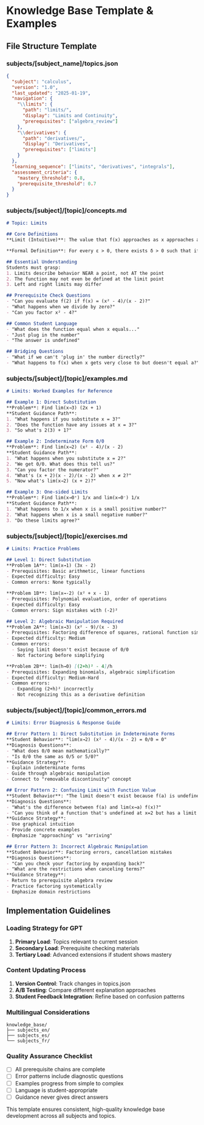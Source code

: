 # Knowledge Base Template & Examples

## File Structure Template

### subjects/[subject_name]/topics.json
```json
{
  "subject": "calculus",
  "version": "1.0",
  "last_updated": "2025-01-19",
  "navigation": {
    "\\limits": {
      "path": "limits/",
      "display": "Limits and Continuity",
      "prerequisites": ["algebra_review"]
    },
    "\\derivatives": {
      "path": "derivatives/", 
      "display": "Derivatives",
      "prerequisites": ["limits"]
    }
  },
  "learning_sequence": ["limits", "derivatives", "integrals"],
  "assessment_criteria": {
    "mastery_threshold": 0.8,
    "prerequisite_threshold": 0.7
  }
}
```

### subjects/[subject]/[topic]/concepts.md
```markdown
# Topic: Limits

## Core Definitions
**Limit (Intuitive)**: The value that f(x) approaches as x approaches a certain value.

**Formal Definition**: For every ε > 0, there exists δ > 0 such that if 0 < |x - a| < δ, then |f(x) - L| < ε.

## Essential Understanding
Students must grasp:
1. Limits describe behavior NEAR a point, not AT the point
2. The function may not even be defined at the limit point
3. Left and right limits may differ

## Prerequisite Check Questions
- "Can you evaluate f(2) if f(x) = (x² - 4)/(x - 2)?"
- "What happens when we divide by zero?"
- "Can you factor x² - 4?"

## Common Student Language
- "What does the function equal when x equals..."
- "Just plug in the number"
- "The answer is undefined"

## Bridging Questions
- "What if we can't 'plug in' the number directly?"
- "What happens to f(x) when x gets very close to but doesn't equal a?"
```

### subjects/[subject]/[topic]/examples.md
```markdown
# Limits: Worked Examples for Reference

## Example 1: Direct Substitution
**Problem**: Find lim(x→3) (2x + 1)
**Student Guidance Path**:
1. "What happens if you substitute x = 3?"
2. "Does the function have any issues at x = 3?"
3. "So what's 2(3) + 1?"

## Example 2: Indeterminate Form 0/0
**Problem**: Find lim(x→2) (x² - 4)/(x - 2)
**Student Guidance Path**:
1. "What happens when you substitute x = 2?"
2. "We get 0/0. What does this tell us?"
3. "Can you factor the numerator?"
4. "What's (x + 2)(x - 2)/(x - 2) when x ≠ 2?"
5. "Now what's lim(x→2) (x + 2)?"

## Example 3: One-sided Limits
**Problem**: Find lim(x→0⁺) 1/x and lim(x→0⁻) 1/x
**Student Guidance Path**:
1. "What happens to 1/x when x is a small positive number?"
2. "What happens when x is a small negative number?"
3. "Do these limits agree?"
```

### subjects/[subject]/[topic]/exercises.md
```markdown
# Limits: Practice Problems

## Level 1: Direct Substitution
**Problem 1A**: lim(x→1) (3x - 2)
- Prerequisites: Basic arithmetic, linear functions
- Expected difficulty: Easy
- Common errors: None typically

**Problem 1B**: lim(x→-2) (x² + x - 1)
- Prerequisites: Polynomial evaluation, order of operations
- Expected difficulty: Easy
- Common errors: Sign mistakes with (-2)²

## Level 2: Algebraic Manipulation Required
**Problem 2A**: lim(x→3) (x² - 9)/(x - 3)
- Prerequisites: Factoring difference of squares, rational function simplification
- Expected difficulty: Medium
- Common errors: 
  - Saying limit doesn't exist because of 0/0
  - Not factoring before simplifying

**Problem 2B**: lim(h→0) [(2+h)² - 4]/h
- Prerequisites: Expanding binomials, algebraic simplification
- Expected difficulty: Medium-Hard
- Common errors:
  - Expanding (2+h)² incorrectly
  - Not recognizing this as a derivative definition
```

### subjects/[subject]/[topic]/common_errors.md
```markdown
# Limits: Error Diagnosis & Response Guide

## Error Pattern 1: Direct Substitution in Indeterminate Forms
**Student Behavior**: "lim(x→2) (x² - 4)/(x - 2) = 0/0 = 0"
**Diagnosis Questions**:
- "What does 0/0 mean mathematically?"
- "Is 0/0 the same as 0/5 or 5/0?"
**Guidance Strategy**:
- Explain indeterminate forms
- Guide through algebraic manipulation
- Connect to "removable discontinuity" concept

## Error Pattern 2: Confusing Limit with Function Value
**Student Behavior**: "The limit doesn't exist because f(a) is undefined"
**Diagnosis Questions**:
- "What's the difference between f(a) and lim(x→a) f(x)?"
- "Can you think of a function that's undefined at x=2 but has a limit there?"
**Guidance Strategy**:
- Use graphical intuition
- Provide concrete examples
- Emphasize "approaching" vs "arriving"

## Error Pattern 3: Incorrect Algebraic Manipulation
**Student Behavior**: Factoring errors, cancellation mistakes
**Diagnosis Questions**:
- "Can you check your factoring by expanding back?"
- "What are the restrictions when canceling terms?"
**Guidance Strategy**:
- Return to prerequisite algebra review
- Practice factoring systematically
- Emphasize domain restrictions
```

## Implementation Guidelines

### Loading Strategy for GPT
1. **Primary Load**: Topics relevant to current session
2. **Secondary Load**: Prerequisite checking materials
3. **Tertiary Load**: Advanced extensions if student shows mastery

### Content Updating Process
1. **Version Control**: Track changes in topics.json
2. **A/B Testing**: Compare different explanation approaches
3. **Student Feedback Integration**: Refine based on confusion patterns

### Multilingual Considerations
```
knowledge_base/
├── subjects_en/
├── subjects_es/
└── subjects_fr/
```

### Quality Assurance Checklist
- [ ] All prerequisite chains are complete
- [ ] Error patterns include diagnostic questions
- [ ] Examples progress from simple to complex
- [ ] Language is student-appropriate
- [ ] Guidance never gives direct answers

This template ensures consistent, high-quality knowledge base development across all subjects and topics.